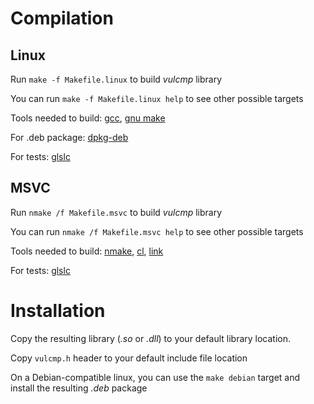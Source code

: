 # Compilation

## Linux

Run `make -f Makefile.linux` to build *vulcmp* library

You can run `make -f Makefile.linux help` to see other possible targets 

Tools needed to build:
[gcc](https://gcc.gnu.org/),
[gnu make](https://www.geeksforgeeks.org/linux-make-command/)

For .deb package: [dpkg-deb](https://man7.org/linux/man-pages/man1/dpkg-deb.1.html)

For tests: [glslc](https://github.com/google/shaderc)

## MSVC

Run `nmake /f Makefile.msvc` to build *vulcmp* library

You can run `nmake /f Makefile.msvc help` to see other possible targets

Tools needed to build: 
[nmake](https://learn.microsoft.com/en-us/cpp/build/reference/nmake-reference?view=msvc-170),
[cl](https://learn.microsoft.com/en-us/cpp/build/reference/compiler-options?view=msvc-170),
[link](https://learn.microsoft.com/en-us/cpp/build/reference/linker-options?view=msvc-170)

For tests: [glslc](https://github.com/google/shaderc)

# Installation

Copy the resulting library (*.so* or *.dll*) to your default library location.

Copy `vulcmp.h` header to your default include file location

On a Debian-compatible linux, you can use the `make debian` target and install the resulting *.deb* package
